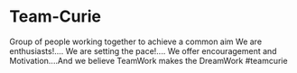 # Team-Curie
Group of people working together to achieve a common aim
We are enthusiasts!.... We are setting the pace!.... We offer encouragement and Motivation....And we believe TeamWork makes the DreamWork
#teamcurie
